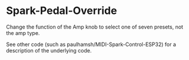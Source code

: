 # Spark-Pedal-Override

Change the function of the Amp knob to select one of seven presets, not the amp type.

See other code (such as paulhamsh/MIDI-Spark-Control-ESP32) for a description of the underlying code.


